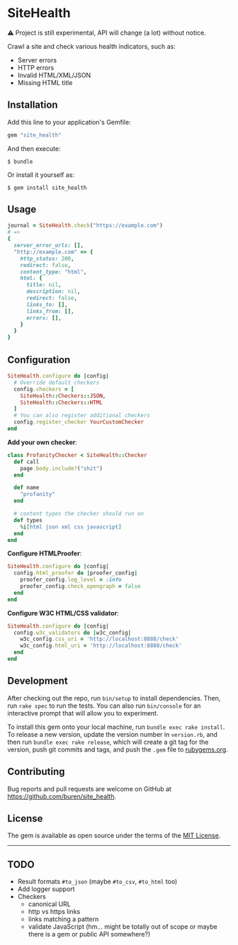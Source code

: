 # SiteHealth

:warning: Project is still experimental, API will change (a lot) without notice.

Crawl a site and check various health indicators, such as:

- Server errors
- HTTP errors
- Invalid HTML/XML/JSON
- Missing HTML title

## Installation

Add this line to your application's Gemfile:

```ruby
gem "site_health"
```

And then execute:

    $ bundle

Or install it yourself as:

    $ gem install site_health

## Usage

```ruby
journal = SiteHealth.check("https://example.com")
# =>
{
  server_error_urls: [],
  "http://example.com" => {
    http_status: 200,
    redirect: false,
    content_type: "html",
    html: {
      title: nil,
      description: nil,
      redirect: false,
      links_to: [],
      links_from: [],
      errors: [],
    }
  }
}
```

## Configuration

```ruby
SiteHealth.configure do |config|
  # Override default checkers
  config.checkers = [
    SiteHealth::Checkers::JSON,
    SiteHealth::Checkers::HTML
  ]
  # You can also register additional checkers
  config.register_checker YourCustomChecker
end
```

__Add your own checker__:

```ruby
class ProfanityChecker < SiteHealth::Checker
  def call
    page.body.include?("shit")
  end

  def name
    "profanity"
  end

  # content types the checker should run on
  def types
    %i[html json xml css javascript]
  end
end
```

__Configure HTMLProofer__:
```ruby
SiteHealth.configure do |config|
  config.html_proofer do |proofer_config|
    proofer_config.log_level = :info
    proofer_config.check_opengraph = false
  end
end
```

__Configure W3C HTML/CSS validator__:
```ruby
SiteHealth.configure do |config|
  config.w3c_validators do |w3c_config|
    w3c_config.css_uri = 'http://localhost:8888/check'
    w3c_config.html_uri = 'http://localhost:8888/check'
  end
end
```

## Development

After checking out the repo, run `bin/setup` to install dependencies. Then, run `rake spec` to run the tests. You can also run `bin/console` for an interactive prompt that will allow you to experiment.

To install this gem onto your local machine, run `bundle exec rake install`. To release a new version, update the version number in `version.rb`, and then run `bundle exec rake release`, which will create a git tag for the version, push git commits and tags, and push the `.gem` file to [rubygems.org](https://rubygems.org).

## Contributing

Bug reports and pull requests are welcome on GitHub at https://github.com/buren/site_health.

## License

The gem is available as open source under the terms of the [MIT License](https://opensource.org/licenses/MIT).

---

## TODO

- Result formats `#to_json` (maybe `#to_csv`, `#to_html` too)
- Add logger support
- Checkers
  * canonical URL
  * http vs https links
  * links matching a pattern
  * validate JavaScript (hm... might be totally out of scope or maybe there is a gem or public API somewhere?)
